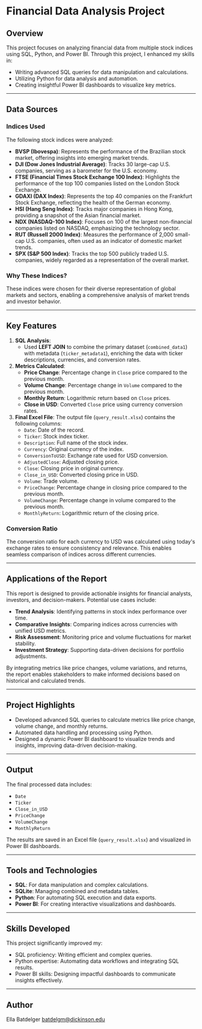 # Financial Data Analysis Project

## Overview
This project focuses on analyzing financial data from multiple stock indices using SQL, Python, and Power BI. Through this project, I enhanced my skills in:
- Writing advanced SQL queries for data manipulation and calculations.
- Utilizing Python for data analysis and automation.
- Creating insightful Power BI dashboards to visualize key metrics.

---

## Data Sources
### Indices Used
The following stock indices were analyzed:
- **BVSP (Ibovespa)**: Represents the performance of the Brazilian stock market, offering insights into emerging market trends.
- **DJI (Dow Jones Industrial Average)**: Tracks 30 large-cap U.S. companies, serving as a barometer for the U.S. economy.
- **FTSE (Financial Times Stock Exchange 100 Index)**: Highlights the performance of the top 100 companies listed on the London Stock Exchange.
- **GDAXI (DAX Index)**: Represents the top 40 companies on the Frankfurt Stock Exchange, reflecting the health of the German economy.
- **HSI (Hang Seng Index)**: Tracks major companies in Hong Kong, providing a snapshot of the Asian financial market.
- **NDX (NASDAQ-100 Index)**: Focuses on 100 of the largest non-financial companies listed on NASDAQ, emphasizing the technology sector.
- **RUT (Russell 2000 Index)**: Measures the performance of 2,000 small-cap U.S. companies, often used as an indicator of domestic market trends.
- **SPX (S&P 500 Index)**: Tracks the top 500 publicly traded U.S. companies, widely regarded as a representation of the overall market.

### Why These Indices?
These indices were chosen for their diverse representation of global markets and sectors, enabling a comprehensive analysis of market trends and investor behavior.

---

## Key Features
1. **SQL Analysis**:
   - Used **LEFT JOIN** to combine the primary dataset (`combined_data1`) with metadata (`ticker_metadata1`), enriching the data with ticker descriptions, currencies, and conversion rates.
2. **Metrics Calculated**:
   - **Price Change**: Percentage change in `Close` price compared to the previous month.
   - **Volume Change**: Percentage change in `Volume` compared to the previous month.
   - **Monthly Return**: Logarithmic return based on `Close` prices.
   - **Close in USD**: Converted `Close` price using currency conversion rates.
3. **Final Excel File**:
   The output file (`query_result.xlsx`) contains the following columns:
   - `Date`: Date of the record.
   - `Ticker`: Stock index ticker.
   - `Description`: Full name of the stock index.
   - `Currency`: Original currency of the index.
   - `ConversionToUSD`: Exchange rate used for USD conversion.
   - `AdjustedClose`: Adjusted closing price.
   - `Close`: Closing price in original currency.
   - `Close_in_USD`: Converted closing price in USD.
   - `Volume`: Trade volume.
   - `PriceChange`: Percentage change in closing price compared to the previous month.
   - `VolumeChange`: Percentage change in volume compared to the previous month.
   - `MonthlyReturn`: Logarithmic return of the closing price.
### Conversion Ratio
The conversion ratio for each currency to USD was calculated using today's exchange rates to ensure consistency and relevance. This enables seamless comparison of indices across different currencies.

---

## Applications of the Report
This report is designed to provide actionable insights for financial analysts, investors, and decision-makers. Potential use cases include:
- **Trend Analysis**: Identifying patterns in stock index performance over time.
- **Comparative Insights**: Comparing indices across currencies with unified USD metrics.
- **Risk Assessment**: Monitoring price and volume fluctuations for market stability.
- **Investment Strategy**: Supporting data-driven decisions for portfolio adjustments.

By integrating metrics like price changes, volume variations, and returns, the report enables stakeholders to make informed decisions based on historical and calculated trends.

---

## Project Highlights
- Developed advanced SQL queries to calculate metrics like price change, volume change, and monthly returns.
- Automated data handling and processing using Python.
- Designed a dynamic Power BI dashboard to visualize trends and insights, improving data-driven decision-making.

---

## Output
The final processed data includes:
- `Date`
- `Ticker`
- `Close_in_USD`
- `PriceChange`
- `VolumeChange`
- `MonthlyReturn`

The results are saved in an Excel file (`query_result.xlsx`) and visualized in Power BI dashboards.

---

## Tools and Technologies
- **SQL**: For data manipulation and complex calculations.
- **SQLite**: Managing combined and metadata tables.
- **Python**: For automating SQL execution and data exports.
- **Power BI**: For creating interactive visualizations and dashboards.

---

## Skills Developed
This project significantly improved my:
- SQL proficiency: Writing efficient and complex queries.
- Python expertise: Automating data workflows and integrating SQL results.
- Power BI skills: Designing impactful dashboards to communicate insights effectively.

---

## Author
Ella Batdelger
batdelgm@dickinson.edu

